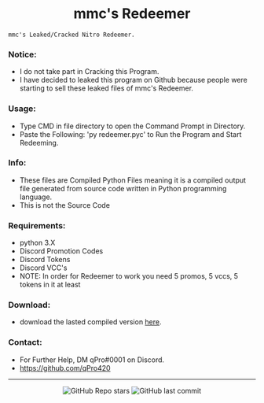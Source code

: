 <h1 align="center">mmc's Redeemer</h1>

`mmc's Leaked/Cracked Nitro Redeemer.`

### Notice:

- I do not take part in Cracking this Program.
- I have decided to leaked this program on Github because people were starting to sell these leaked files of mmc's Redeemer.

### Usage:
- Type CMD in file directory to open the Command Prompt in Directory.
- Paste the Following: 'py redeemer.pyc' to Run the Program and Start Redeeming.

### Info:
- These files are Compiled Python Files meaning it is a compiled output file generated from source code written in Python programming language.
- This is not the Source Code

### Requirements:
- python 3.X
- Discord Promotion Codes
- Discord Tokens
- Discord VCC's
- NOTE: In order for Redeemer to work you need 5 promos, 5 vccs, 5 tokens in it at least

### Download:
- download the lasted compiled version [here](https://github.com/qPro420/mmc-redeemer/).

### Contact:
- For Further Help, DM qPro#0001 on Discord.
- https://github.com/qPro420

---

<p align="center">
    <img alt="GitHub Repo stars" src="https://img.shields.io/github/stars/qPro420/mmc-redeemer?style=for-the-badge&logo=stylelint&color=black">
    <img alt="GitHub last commit" src="https://img.shields.io/github/last-commit/qPro420/mmc-redeemer?style=for-the-badge&logo=stylelint&color=black">
</p>
